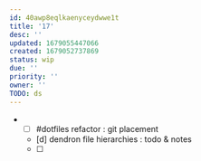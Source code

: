 ```yaml
---
id: 40awp8eqlkaenyceydwwe1t
title: '17'
desc: ''
updated: 1679055447066
created: 1679052737869
status: wip
due: ''
priority: ''
owner: ''
TODO: ds
---
```


- + [ ] #dotfiles refactor : git placement
  + [d] dendron file hierarchies : todo & notes
  + [ ]